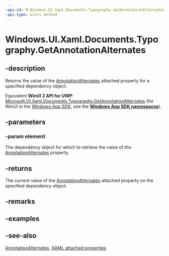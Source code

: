 ```yaml
---
-api-id: M:Windows.UI.Xaml.Documents.Typography.GetAnnotationAlternates(Windows.UI.Xaml.DependencyObject)
-api-type: winrt method
---
```


<!-- Method syntax
public int GetAnnotationAlternates(Windows.UI.Xaml.DependencyObject element)
-->

# Windows.UI.Xaml.Documents.Typography.GetAnnotationAlternates

## -description
Returns the value of the [AnnotationAlternates](typography_annotationalternates.md) attached property for a specified dependency object.

Equivalent **WinUI 2 API for UWP**: [Microsoft.UI.Xaml.Documents.Typography.GetAnnotationAlternates](/windows/winui/api/microsoft.ui.xaml.documents.typography.getannotationalternates) (for WinUI in the [Windows App SDK](/windows/apps/windows-app-sdk/), see the **[Windows App SDK namespaces](/windows/windows-app-sdk/api/winrt/)**).

## -parameters
### -param element
The dependency object for which to retrieve the value of the [AnnotationAlternates](typography_annotationalternates.md) property.

## -returns
The current value of the [AnnotationAlternates](typography_annotationalternates.md) attached property on the specified dependency object.

## -remarks

## -examples

## -see-also

[AnnotationAlternates](typography_annotationalternates.md), [XAML attached properties](/windows/uwp/xaml-platform/attached-properties-overview)
